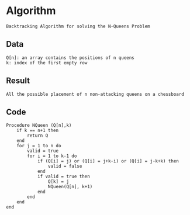 # Algorithm
    Backtracking Algorithm for solving the N-Queens Problem
## Data
    Q[n]: an array contains the positions of n queens
    k: index of the first empty row
## Result
    All the possible placement of n non-attacking queens on a chessboard
## Code
```
Procedure NQueen (Q[n],k)
    if k == n+1 then
        return Q
    end
    for j = 1 to n do
        valid = true
        for i = 1 to k-1 do
            if (Q[i] = j) or (Q[i] = j+k-i) or (Q[i] = j-k+k) then
                valid = false
            end
            if valid = true then
                Q[k] = j
                NQueen(Q[n], k+1)
            end
        end
    end
end
```